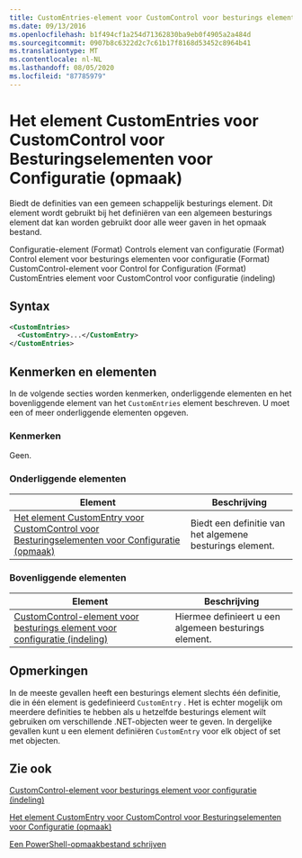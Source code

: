 ```yaml
---
title: CustomEntries-element voor CustomControl voor besturings elementen voor configuratie (indeling) | Microsoft Docs
ms.date: 09/13/2016
ms.openlocfilehash: b1f494cf1a254d71362830ba9eb0f4905a2a484d
ms.sourcegitcommit: 0907b8c6322d2c7c61b17f8168d53452c8964b41
ms.translationtype: MT
ms.contentlocale: nl-NL
ms.lasthandoff: 08/05/2020
ms.locfileid: "87785979"
---
```

# <a name="customentries-element-for-customcontrol-for-controls-for-configuration-format"></a>Het element CustomEntries voor CustomControl voor Besturingselementen voor Configuratie (opmaak)

Biedt de definities van een gemeen schappelijk besturings element. Dit element wordt gebruikt bij het definiëren van een algemeen besturings element dat kan worden gebruikt door alle weer gaven in het opmaak bestand.

Configuratie-element (Format) Controls element van configuratie (Format) Control element voor besturings elementen voor configuratie (Format) CustomControl-element voor Control for Configuration (Format) CustomEntries element voor CustomControl voor configuratie (indeling)

## <a name="syntax"></a>Syntax

```xml
<CustomEntries>
  <CustomEntry>...</CustomEntry>
</CustomEntries>

```

## <a name="attributes-and-elements"></a>Kenmerken en elementen

In de volgende secties worden kenmerken, onderliggende elementen en het bovenliggende element van het `CustomEntries` element beschreven. U moet een of meer onderliggende elementen opgeven.

### <a name="attributes"></a>Kenmerken

Geen.

### <a name="child-elements"></a>Onderliggende elementen

|Element|Beschrijving|
|-------------|-----------------|
|[Het element CustomEntry voor CustomControl voor Besturingselementen voor Configuratie (opmaak)](./customentry-element-for-customcontrol-for-controls-for-configuration-format.md)|Biedt een definitie van het algemene besturings element.|

### <a name="parent-elements"></a>Bovenliggende elementen

|Element|Beschrijving|
|-------------|-----------------|
|[CustomControl-element voor besturings element voor configuratie (indeling)](./customcontrol-element-for-control-for-controls-for-configuration-format.md)|Hiermee definieert u een algemeen besturings element.|

## <a name="remarks"></a>Opmerkingen

In de meeste gevallen heeft een besturings element slechts één definitie, die in één element is gedefinieerd `CustomEntry` . Het is echter mogelijk om meerdere definities te hebben als u hetzelfde besturings element wilt gebruiken om verschillende .NET-objecten weer te geven. In dergelijke gevallen kunt u een element definiëren `CustomEntry` voor elk object of set met objecten.

## <a name="see-also"></a>Zie ook

[CustomControl-element voor besturings element voor configuratie (indeling)](./customcontrol-element-for-control-for-controls-for-configuration-format.md)

[Het element CustomEntry voor CustomControl voor Besturingselementen voor Configuratie (opmaak)](./customentry-element-for-customcontrol-for-controls-for-configuration-format.md)

[Een PowerShell-opmaakbestand schrijven](./writing-a-powershell-formatting-file.md)
